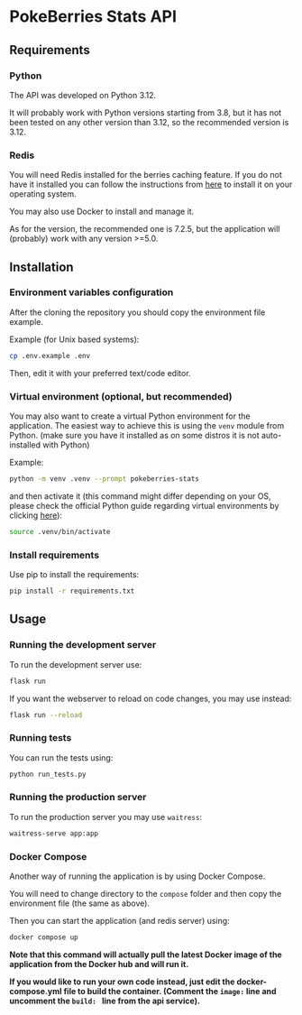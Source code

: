 # PokeBerries Stats API

## Requirements

### Python

The API was developed on Python 3.12.

It will probably work with Python versions starting from 3.8, but it has not been tested on any other version than 3.12, so the recommended version is 3.12.

### Redis

You will need Redis installed for the berries caching feature. If you do not have it installed you can follow the instructions from [here](https://redis.io/docs/latest/operate/oss_and_stack/install/install-stack/) to install it on your operating system.

You may also use Docker to install and manage it.

As for the version, the recommended one is 7.2.5, but the application will (probably) work with any version >=5.0.

## Installation

### Environment variables configuration

After the cloning the repository you should copy the environment file example.

Example (for Unix based systems):
```sh
cp .env.example .env
```

Then, edit it with your preferred text/code editor.

### Virtual environment (optional, but recommended)

You may also want to create a virtual Python environment for the application. The easiest way to achieve this is using the `venv` module from Python. (make sure you have it installed as on some distros it is not auto-installed with Python)

Example:
```sh
python -m venv .venv --prompt pokeberries-stats
```

and then activate it (this command might differ depending on your OS, please check the official Python guide regarding virtual environments by clicking [here](https://docs.python.org/3/tutorial/venv.html)):

```sh
source .venv/bin/activate
```

### Install requirements

Use pip to install the requirements:

```sh
pip install -r requirements.txt
```

## Usage


### Running the development server

To run the development server use:

```sh
flask run
```

If you want the webserver to reload on code changes, you may use instead:

```sh
flask run --reload
```

### Running tests

You can run the tests using:

```sh
python run_tests.py
```

### Running the production server

To run the production server you may use `waitress`:
```sh
waitress-serve app:app
```

### Docker Compose

Another way of running the application is by using Docker Compose.

You will need to change directory to the `compose` folder and then copy the environment file (the same as above).

Then you can start the application (and redis server) using:

```sh
docker compose up
```

**Note that this command will actually pull the latest Docker image of the application from the Docker hub and will run it.**

**If you would like to run your own code instead, just edit the docker-compose.yml file to build the container. (Comment the `image:` line and uncomment the `build: ` line from the api service).**
